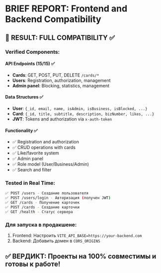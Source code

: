 # BRIEF REPORT: Frontend and Backend Compatibility

## 🎯 RESULT: FULL COMPATIBILITY ✅

### Verified Components:

#### API Endpoints (15/15) ✅
- **Cards**: GET, POST, PUT, DELETE `/cards/*` 
- **Users**: Registration, authorization, management
- **Admin panel**: Blocking, statistics, management

#### Data Structures ✅
- **User**: `{_id, email, name, isAdmin, isBusiness, isBlocked, ...}`
- **Card**: `{_id, title, subtitle, description, bizNumber, likes, ...}`
- **JWT**: Tokens and authorization via `x-auth-token`

#### Functionality ✅
- ✅ Registration and authorization
- ✅ CRUD operations with cards  
- ✅ Like/favorite system
- ✅ Admin panel
- ✅ Role model (User/Business/Admin)
- ✅ Search and filter

### Tested in Real Time:
```bash
✅ POST /users - Создание пользователя
✅ POST /users/login - Авторизация (получен JWT)
✅ GET /cards - Получение карточек
✅ POST /cards - Создание карточки
✅ GET /health - Статус сервера
```

### Для запуска в продакшене:
1. Frontend: Настроить `VITE_API_BASE=https://your-backend.com`
2. Backend: Добавить домен в `CORS_ORIGINS`

## ✅ ВЕРДИКТ: Проекты на 100% совместимы и готовы к работе!
